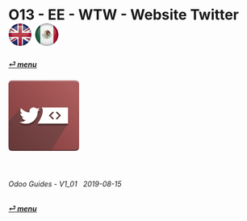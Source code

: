 # O13 - EE - WTW - Website Twitter &nbsp;&nbsp;&nbsp;&nbsp; [![en-uk](/doc/img/flg/en-uk-flg-btn-sml.png)](/en-uk/o13/ee/wtw/en-uk-o13-ee-wtw-guides.md) [ ![es-mx](/doc/img/flg/es-mx-flg-btn-sml.png)](/es-mx/o13/ee/wtw/es-mx-o13-ee-wtw-guides.md)
#### [_&#x23CE; menu_](/en-uk/o13/ee/en-uk-o13-ee-guides-menu.md "Regresar al menú de EE")  
### ![wtw](/doc/img/app/big/wtw.png)
[ⱽ¹²³⁴⁵⁶⁷⁸⁹⁰⁻]: # (ⱽ¹²³⁴⁵⁶⁷⁸⁹⁰⁻)

<br>

###### Odoo Guides - V1_01 &nbsp; 2019-08-15  
**[_&#x23CE; menu_](/en-uk/o13/ee/en-uk-o13-ee-guides-menu.md)**  

